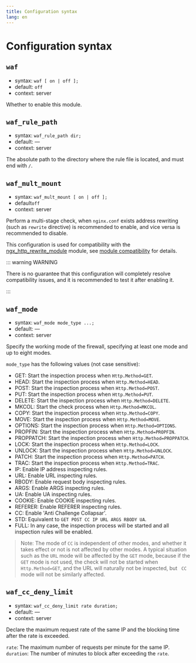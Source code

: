 ```yaml
---
title: Configuration syntax
lang: en
---
```


# Configuration syntax

## `waf`

+ syntax: `waf [ on | off ];`
+ default: `off`
+ context: server

Whether to enable this module.

## `waf_rule_path`

+ syntax: `waf_rule_path dir;`
+ default: —
+ context: server

The absolute path to the directory where the rule file is located, and must end with `/`.


## `waf_mult_mount`

+ syntax: `waf_mult_mount [ on | off ];`
+ default`off`
+ context: server

Perform a multi-stage check, when `nginx.conf` exists address rewriting (such as `rewrite` directive) is recommended to enable, and vice versa is recommended to disable.


This configuration is used for compatibility with the 
[ngx_http_rewrite_module](https://nginx.org/en/docs/http/ngx_http_rewrite_module.html) 
module, see [module compatibility](guide/compatibility#ngx_http_rewrite_module) for details.

::: warning WARNING

There is no guarantee that this configuration will completely resolve compatibility issues, 
and it is recommended to test it after enabling it.

:::


## `waf_mode`

+ syntax: `waf_mode mode_type ...;`
+ default: —
+ context: server

Specify the working mode of the firewall, specifying at least one mode and up to eight modes.

`mode_type` has the following values (not case sensitive):
+ GET: Start the inspection process when `Http.Method=GET`.
+ HEAD: Start the inspection process when `Http.Method=HEAD`.
+ POST: Start the inspection process when `Http.Method=POST`.
+ PUT: Start the inspection process when `Http.Method=PUT`.
+ DELETE: Start the inspection process when `Http.Method=DELETE`.
+ MKCOL: Start the check process when `Http.Method=MKCOL`.
+ COPY: Start the inspection process when `Http.Method=COPY`.
+ MOVE: Start the inspection process when `Http.Method=MOVE`.
+ OPTIONS: Start the inspection process when `Http.Method=OPTIONS`.
+ PROPFIN: Start the inspection process when `Http.Method=PROPFIN`.
+ PROPPATCH: Start the inspection process when `Http.Method=PROPPATCH`.
+ LOCK: Start the inspection process when `Http.Method=LOCK`.
+ UNLOCK: Start the inspection process when `Http.Method=UNLOCK`.
+ PATCH: Start the inspection process when `Http.Method=PATCH`.
+ TRAC: Start the inspection process when `Http.Method=TRAC`.
+ IP: Enable IP address inspecting rules.
+ URL: Enable URL inspecting rules.
+ RBODY: Enable request body inspecting rules.
+ ARGS: Enable ARGS inspecting rules.
+ UA: Enable UA inspecting rules.
+ COOKIE: Enable COOKIE inspecting rules.
+ REFERER: Enable REFERER inspecting rules.
+ CC: Enable 'Anti Challenge Collapsar'.
+ STD: Equivalent to `GET POST CC IP URL ARGS RBODY UA`.
+ FULL: In any case, the inspection process will be started and all inspection rules will be enabled.

> Note: The mode of `CC` is independent of other modes, and whether it takes effect or not is not affected by other modes. A typical situation such as the `URL` mode will be affected by the `GET` mode, because if the `GET` mode is not used, the check will not be started when `Http.Method=GET`, and the URL will naturally not be inspected, but ` CC` mode will not be similarly affected.

## `waf_cc_deny_limit`

+ syntax: `waf_cc_deny_limit rate duration;`
+ default: —
+ context: server

Declare the maximum request rate of the same IP and the blocking time after the rate is exceeded.

`rate`: The maximum number of requests per minute for the same IP.
`duration`: The number of minutes to block after exceeding the `rate`.
